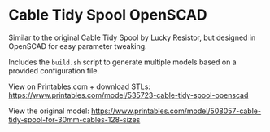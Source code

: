 # Cable Tidy Spool OpenSCAD
Similar to the original Cable Tidy Spool by Lucky Resistor, but designed in OpenSCAD for easy parameter tweaking.

Includes the `build.sh` script to generate multiple models based on a provided configuration file.

View on Printables.com + download STLs: https://www.printables.com/model/535723-cable-tidy-spool-openscad

View the original model: https://www.printables.com/model/508057-cable-tidy-spool-for-30mm-cables-128-sizes
